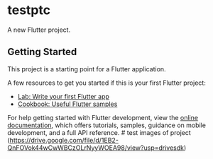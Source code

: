 # testptc

A new Flutter project.

## Getting Started

This project is a starting point for a Flutter application.

A few resources to get you started if this is your first Flutter project:

- [Lab: Write your first Flutter app](https://docs.flutter.dev/get-started/codelab)
- [Cookbook: Useful Flutter samples](https://docs.flutter.dev/cookbook)

For help getting started with Flutter development, view the
[online documentation](https://docs.flutter.dev/), which offers tutorials,
samples, guidance on mobile development, and a full API reference.
#   t e s t 
 
 
images of project (https://drive.google.com/file/d/1EB2-QnFOVok44wCwWBCzOLrNyyWOEA98/view?usp=drivesdk)
